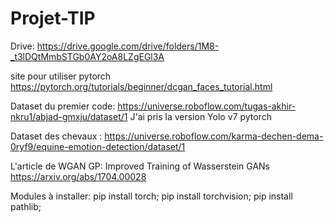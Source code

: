 # Projet-TIP
Drive: https://drive.google.com/drive/folders/1M8-_t3lDQtMmbSTGb0AY2oA8LZgEGl3A

site pour utiliser pytorch https://pytorch.org/tutorials/beginner/dcgan_faces_tutorial.html

Dataset du premier code: https://universe.roboflow.com/tugas-akhir-nkru1/abjad-gmxju/dataset/1 J'ai pris la version Yolo v7 pytorch

Dataset des chevaux : https://universe.roboflow.com/karma-dechen-dema-0ryf9/equine-emotion-detection/dataset/1

L'article de WGAN GP: Improved Training of Wasserstein GANs    https://arxiv.org/abs/1704.00028

Modules à installer: pip install torch;
pip install torchvision;
pip install pathlib;
